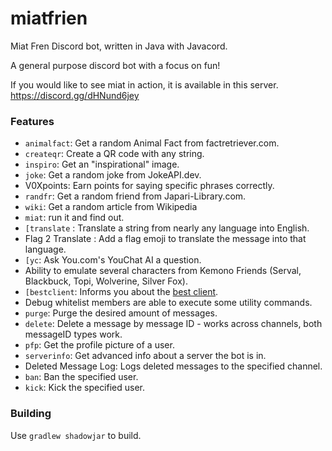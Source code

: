 # miatfrien
Miat Fren Discord bot, written in Java with Javacord.

A general purpose discord bot with a focus on fun!

If you would like to see miat in action, it is available in this server.
https://discord.gg/dHNund6jey

### Features
- `animalfact`: Get a random Animal Fact from factretriever.com.
- `createqr`: Create a QR code with any string.
- `inspiro`: Get an "inspirational" image.
- `joke`: Get a random joke from JokeAPI.dev.
- V0Xpoints: Earn points for saying specific phrases correctly.
- `randfr`: Get a random friend from Japari-Library.com.
- `wiki`: Get a random article from Wikipedia
- `miat`: run it and find out.
- `[translate` : Translate a string from nearly any language into English.
- Flag 2 Translate : Add a flag emoji to translate the message into that language.
- `[yc`: Ask You.com's YouChat AI a question.
- Ability to emulate several characters from Kemono Friends (Serval, Blackbuck, Topi, Wolverine, Silver Fox).
- `[bestclient`: Informs you about the [best client](https://seppuku.pw/).
- Debug whitelist members are able to execute some utility commands.
- `purge`: Purge the desired amount of messages.
- `delete`: Delete a message by message ID - works across channels, both messageID types work.
- `pfp`: Get the profile picture of a user.
- `serverinfo`: Get advanced info about a server the bot is in.
- Deleted Message Log: Logs deleted messages to the specified channel.
- `ban`: Ban the specified user.
- `kick`: Kick the specified user.

### Building
Use `gradlew shadowjar` to build.
